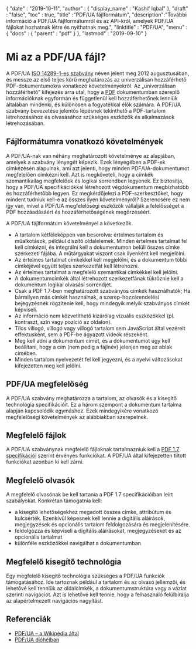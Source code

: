 {
  "date" : "2019-10-11",
  "author" : {
    "display_name" : "Kashif Iqbal"
},
  "draft" : "false",
  "toc" : true,
  "title" :"PDF/UA fájlformátum",
  "description":"További információ a PDF/UA fájlformátumról és az API-król, amelyek PDF/UA fájlokat hozhatnak létre és nyithatnak meg.",
  "linktitle" : "PDF/UA",
  "menu" : {
    "docs" : {
      "parent" : "pdf"
}
},
  "lastmod" : "2019-09-10"
}

# Mi az a PDF/UA fájl? #

A PDF/UA [ISO 14289-1-es szabvány](https://en.wikipedia.org/wiki/ISO_14289) néven jelent meg 2012 augusztusában, és messze az első teljes körű meghatározás az univerzálisan hozzáférhető PDF-dokumentumokra vonatkozó követelményekről. Az „univerzálisan hozzáférhető” kifejezés arra utal, hogy a [PDF](/hu/pdf/) dokumentumban szereplő információknak egyformán és függetlenül kell hozzáférhetőnek lenniük általában mindenki, és különösen a fogyatékkal élők számára. A PDF/UA szabvány bevezetése jelentős lépésnek tekinthető a PDF-tartalom létrehozásához és olvasásához szükséges eszközök és alkalmazások létrehozásában.

## Fájlformátumra vonatkozó követelmények ##

A PDF/UA-nak van néhány meghatározott követelménye az alapjában, amelyek a szabvány lényegét képezik. Ezek lényegében a PDF-ek címkézésén alapulnak, ami azt jelenti, hogy minden PDF/UA-dokumentumot megfelelően címkézni kell. Azt is megköveteli, hogy a címkék szemantikailag megfelelőek és logikai sorrendben legyenek. Ez biztosítja, hogy a PDF/UA specifikációkkal létrehozott végdokumentum megbízhatóbb és hozzáférhetőbb legyen. Ez megkérdőjelezi a PDF-szerkesztőket, hogy mindent tudniuk kell-e az összes ilyen követelményről? Szerencsére ez nem így van, mivel a PDF/UA megfelelőségi eszközök vállalják a felelősséget a PDF hozzáadásáért és hozzáférhetőségének megőrzéséért.

A PDF/UA fájlformátum követelményei a következők.

* A tartalom kétféleképpen van besorolva: értelmes tartalom és műalkotások, például díszítő oldalelemek. Minden értelmes tartalmat fel kell címkézni, és integrálni kell a dokumentumon belüli összes címke szerkezeti fájába. A műtárgyakat viszont csak ilyenként kell megjelölni.
* Az értelmes tartalmat címkékkel kell megjelölni, és a dokumentum többi címkéjével együtt teljes szerkezetfát kell létrehozni.
* Az értelmes tartalmat a megfelelő szemantikai címkékkel kell jelölni.
* A dokumentumcímkék által létrehozott szerkezetfának tükröznie kell a dokumentum logikai olvasási sorrendjét.
* Csak a PDF 1.7-ben meghatározott szabványos címkék használhatók; Ha bármilyen más címkét használnak, a szerep-hozzárendelési bejegyzésnek rögzítenie kell, hogy mindegyik melyik szabványos címkét képviseli.
* Az információ nem közvetíthető kizárólag vizuális eszközökkel (pl. kontraszt, szín vagy pozíció az oldalon).
* Tilos villogó, villogó vagy villogó tartalom sem JavaScript által vezérelt effektusként, sem a PDF-be ágyazott videók részeként.
* Meg kell adni a dokumentum címét, és a dokumentumot úgy kell beállítani, hogy a cím (nem pedig a fájlnév) jelenjen meg az ablak címében.
* Minden tartalom nyelvezetét fel kell jegyezni, és a nyelvi változásokat kifejezetten meg kell jelölni.

## PDF/UA megfelelőség ##

A PDF/UA szabvány meghatározza a tartalom, az olvasók és a kisegítő technológia specifikációit. Ez a három szempont a dokumentum tartalma alapján kapcsolódik egymáshoz. Ezek mindegyikére vonatkozó megfelelőségi követelmények az alábbiakban szerepelnek.

## Megfelelő fájlok ##

A PDF/UA szabványnak megfelelő fájloknak tartalmazniuk kell a [PDF 1.7 specifikációi](https://opensource.adobe.com/dc-acrobat-sdk-docs/standards/pdfstandards/pdf/PDF32000_2008.pdf) szerint érvényes funkciókat. A PDF/UA által kifejezetten tiltott funkciókat azonban ki kell zárni.

## Megfelelő olvasók ##

A megfelelő olvasónak be kell tartania a PDF 1.7 specifikációiban leírt szabályokat. Konkrétan támogatnia kell:

* a kisegítő lehetőségekhez megadott összes címke, attribútum és kulcsérték. Ezenkívül képesnek kell lennie a digitális aláírások, megjegyzések és opcionális tartalom feldolgozására és megjelenítésére.
* feldolgozza és képviseli a digitális aláírásokat, megjegyzéseket és az opcionális tartalmat
* különféle eszközökkel navigálhat a dokumentumban

## Megfelelő kisegítő technológia ##

Egy megfelelő kisegítő technológia szükséges a PDF/UA funkciók támogatásához. Ide tartoznak például a tartalom és az olvasó jellemzői, és lehetővé kell tenniük az oldalcímkék, a dokumentumstruktúra vagy a vázlat szerinti navigációt. Azt is lehetővé kell tennie, hogy a felhasználó felülbírálja az alapértelmezett navigációs nagyítást.

## Referenciák ##

* [PDF/UA – a Wikipédia által](https://en.wikipedia.org/wiki/PDF/UA)
* [PDF/UA dióhéjban](http://www.pdfa.org/publication/pdfua-in-a-nutshell/)

